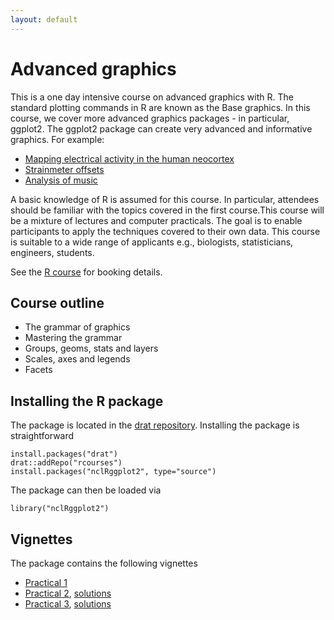 ```yaml
---
layout: default
---
```


# Advanced graphics

This is a one day intensive course on advanced graphics with R. The standard plotting commands in R are known as the Base graphics. In this course, we cover more advanced graphics packages - in particular, ggplot2. The ggplot2 package can create very advanced and informative graphics. For example:

 * [Mapping electrical activity in the human
   neocortex](https://github.com/hadley/ggplot2/wiki/Mapping-electrical-activity-in-the-human-neocortex)
 * [Strainmeter offsets](https://github.com/hadley/ggplot2/wiki/Strainmeter-offsets:-real-or-spurious)
 * [Analysis of music](https://github.com/hadley/ggplot2/wiki/Bach-2-Part-Invention-in-F-Major-BWV779)

A basic knowledge of R is assumed for this course. In particular, attendees
should be familiar with the topics covered in the first course.This course will
be a mixture of lectures and computer practicals. The goal is to enable
participants to apply the techniques covered to their own data. This course is
suitable to a wide range of applicants e.g., biologists, statisticians,
engineers, students.

See the [R course](http://www.ncl.ac.uk/maths/rcourse/) for booking details. 

## Course outline

 * The grammar of graphics
 * Mastering the grammar
 * Groups, geoms, stats and layers
 * Scales, axes and legends
 * Facets
 
## Installing the R package

The package is located in the
[drat repository](https://github.com/rcourses/drat). Installing the package is
straightforward

    install.packages("drat")
    drat::addRepo("rcourses")
    install.packages("nclRggplot2", type="source")

The package can then be loaded via

    library("nclRggplot2")

## Vignettes

The package contains the following vignettes

 * [Practical 1](practical1.pdf)
 * [Practical 2](practical2.pdf), [solutions](solutions2.pdf)
 * [Practical 3](practical3.pdf), [solutions](solutions3.pdf)
